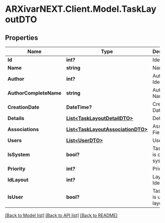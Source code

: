 # ARXivarNEXT.Client.Model.TaskLayoutDTO
## Properties

Name | Type | Description | Notes
------------ | ------------- | ------------- | -------------
**Id** | **int?** | Identifier | [optional] 
**Name** | **string** | Name | [optional] 
**Author** | **int?** | Author Identifier | [optional] 
**AuthorCompleteName** | **string** | Author Name | [optional] 
**CreationDate** | **DateTime?** | Creation Date | [optional] 
**Details** | [**List&lt;TaskLayoutDetailDTO&gt;**](TaskLayoutDetailDTO.md) | Details | [optional] 
**Associations** | [**List&lt;TaskLayoutAssociationDTO&gt;**](TaskLayoutAssociationDTO.md) | Association Fields | [optional] 
**Users** | [**List&lt;UserDTO&gt;**](UserDTO.md) | Users | [optional] 
**IsSystem** | **bool?** | Task Layout is of system | [optional] 
**Priority** | **int?** | Priority | [optional] 
**IdLayout** | **int?** | Layout Identifier | [optional] 
**IsUser** | **bool?** | Task Layout is user layout | [optional] 

[[Back to Model list]](../README.md#documentation-for-models) [[Back to API list]](../README.md#documentation-for-api-endpoints) [[Back to README]](../README.md)


